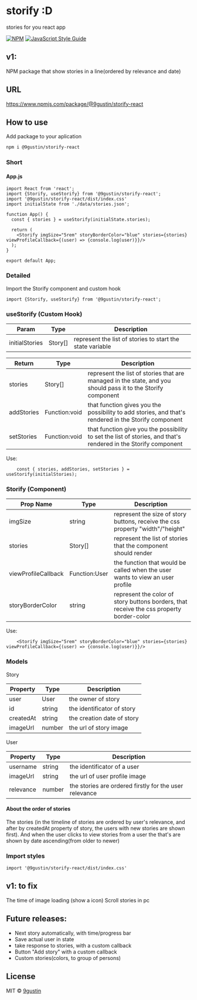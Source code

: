# storify :D

stories for you react app

[![NPM](https://img.shields.io/npm/v/storify.svg)](https://www.npmjs.com/package/storify) [![JavaScript Style Guide](https://img.shields.io/badge/code_style-standard-brightgreen.svg)](https://standardjs.com)

## v1:

NPM package that show stories in a line(ordered by relevance and date)

## URL

https://www.npmjs.com/package/@9gustin/storify-react

## How to use

Add package to your aplication

```bash
npm i @9gustin/storify-react
```

### Short

#### App.js

```JSX
import React from 'react';
import {Storify, useStorify} from '@9gustin/storify-react';
import '@9gustin/storify-react/dist/index.css'
import initialState from './data/stories.json';

function App() {
  const { stories } = useStorify(initialState.stories);

  return (
    <Storify imgSize="5rem" storyBorderColor="blue" stories={stories} viewProfileCallback={(user) => {console.log(user)}}/>
  );
}

export default App;
```

### Detailed

Import the Storify component and custom hook

```JSX
import {Storify, useStorify} from '@9gustin/storify-react';
```

### useStorify (Custom Hook)

| Param          | Type    | Description                                               |
| -------------- | ------- | --------------------------------------------------------- |
| initialStories | Story[] | represent the list of stories to start the state variable |

| Return     | Type          | Description                                                                                                     |
| ---------- | ------------- | --------------------------------------------------------------------------------------------------------------- |
| stories    | Story[]       | represent the list of stories that are managed in the state, and you should pass it to the Storify component    |
| addStories | Function:void | that function gives you the possibility to add stories, and that's rendered in the Storify component            |
| setStories | Function:void | that function give you the possibility to set the list of stories, and that's rendered in the Storify component |

Use:

```JSX
    const { stories, addStories, setStories } = useStorify(initialStories);
```

### Storify (Component)

| Prop Name           | Type          | Description                                                                              |
| ------------------- | ------------- | ---------------------------------------------------------------------------------------- |
| imgSize             | string        | represent the size of story buttons, receive the css property "width"/"height"           |
| stories             | Story[]       | represent the list of stories that the component should render                           |
| viewProfileCallback | Function:User | the function that would be called when the user wants to view an user profile            |
| storyBorderColor    | string        | represent the color of story buttons borders, that receive the css property border-color |

Use:

```JSX
    <Storify imgSize="5rem" storyBorderColor="blue" stories={stories} viewProfileCallback={(user) => {console.log(user)}}/>
```

### Models

Story

| Property  | Type   | Description                |
| --------- | ------ | -------------------------- |
| user      | User   | the owner of story         |
| id        | string | the identificator of story |
| createdAt | string | the creation date of story |
| imageUrl  | number | the url of story image     |

User

| Property  | Type   | Description                                            |
| --------- | ------ | ------------------------------------------------------ |
| username  | string | the identificator of a user                            |
| imageUrl  | string | the url of user profile image                          |
| relevance | number | the stories are ordered firstly for the user relevance |

#### About the order of stories
The stories (in the timeline of stories are ordered by user's relevance, and after by createdAt property of story, the users with new stories are shown first). And when the user clicks to view stories from a user the that's are shown by date ascending(from older to newer)

### Import styles

```JSX
import '@9gustin/storify-react/dist/index.css'
```


## v1: to fix
The time of image loading (show a icon)
Scroll stories in pc

## Future releases:

- Next story automatically, with time/progress bar
- Save actual user in state
- take response to stories, with a custom callback
- Button "Add story" with a custom callback
- Custom stories(colors, to group of persons)

## License

MIT © [9gustin](https://github.com/9gustin)
